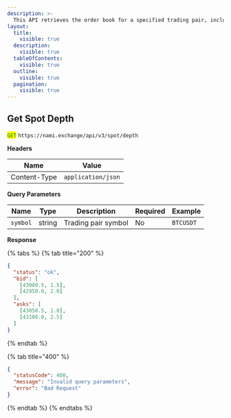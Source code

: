 ```yaml
---
description: >-
  This API retrieves the order book for a specified trading pair, including the current bids and asks.
layout:
  title:
    visible: true
  description:
    visible: true
  tableOfContents:
    visible: true
  outline:
    visible: true
  pagination:
    visible: true
---
```


## Get Spot Depth

<mark style="color:green;">`GET`</mark> `https://nami.exchange/api/v3/spot/depth`

**Headers**

| Name         | Value               |
| ------------ | ------------------- |
| Content-Type | `application/json`  |

**Query Parameters**

| Name     | Type   | Description           | Required | Example  |
| -------- | ------ | --------------------- | -------- | -------- |
| `symbol` | string | Trading pair symbol   | No       | `BTCUSDT` |

**Response**

{% tabs %}
{% tab title="200" %}
```json
{
  "status": "ok",
  "bid": [
    [43000.5, 1.5],
    [42950.0, 2.0]
  ],
  "asks": [
    [43050.5, 1.0],
    [43100.0, 2.5]
  ]
}
```
{% endtab %}

{% tab title="400" %}
```json
{
  "statusCode": 400,
  "message": "Invalid query parameters",
  "error": "Bad Request"
}
```
{% endtab %} {% endtabs %}